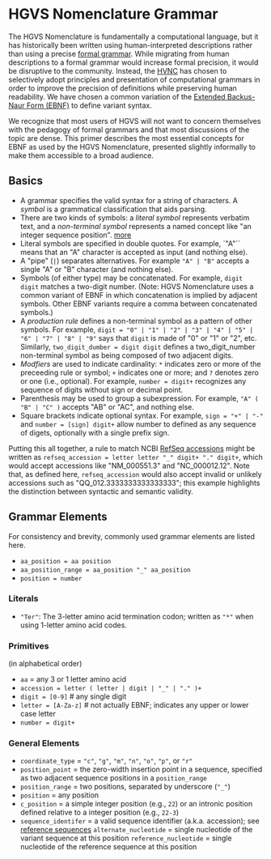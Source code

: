 # HGVS Nomenclature Grammar

The HGVS Nomenclature is fundamentally a computational language, but it has historically been written using human-interpreted descriptions rather than using a precise [formal grammar](https://en.wikipedia.org/wiki/Formal_grammar). While migrating from human descriptions to a formal grammar would increase formal precision, it would be disruptive to the community. Instead, the [HVNC](../hvnc.md) has chosen to selectively adopt principles and presentation of computational grammars in order to improve the precision of definitions while preserving human readability. We have chosen a common variation of the [Extended Backus-Naur Form (EBNF)](https://en.wikipedia.org/wiki/Extended_Backus%E2%80%93Naur_form) to define variant syntax.

We recognize that most users of HGVS will not want to concern themselves with the pedagogy of formal grammars and that most discussions of the topic are dense. This primer describes the most essential concepts for EBNF as used by the HGVS Nomenclature, presented slightly informally to make them accessible to a broad audience.

## Basics

- A grammar specifies the valid syntax for a string of characters. A _symbol_ is a grammatical classification that aids parsing.
- There are two kinds of symbols: a _literal symbol_ represents verbatim text, and a _non-terminal symbol_ represents a named concept like "an integer sequence position". [more](https://en.wikipedia.org/wiki/Terminal_and_nonterminal_symbols)
- Literal symbols are specified in double quotes. For example, `"A"`` means that an "A" character is accepted as input (and nothing else).
- A "pipe" (`|`) separates alternatives. For example `"A" | "B"` accepts a single "A" or "B" character (and nothing else).
- Symbols (of either type) may be concatenated. For example, `digit digit` matches a two-digit number. (Note: HGVS Nomenclature uses a common variant of EBNF in which concatenation is implied by adjacent symbols. Other EBNF variants require a comma between concatenated symbols.)
- A _production rule_ defines a non-terminal symbol as a pattern of other symbols. For example, `digit = "0" | "1" | "2" | "3" | "4" | "5" | "6" | "7" | "8" | "9"` says that `digit` is made of "0" or "1" or "2", etc. Similarly, `two_digit_dumber = digit digit` defines a two_digit_number non-terminal symbol as being composed of two adjacent digits.
- _Modfiers_ are used to indicate cardinality: `*` indicates zero or more of the preceeding rule or symbol; `+` indicates one or more; and `?` denotes zero or one (i.e., optional). For example, `number = digit+` recognizes any sequence of digits without sign or decimal point.
- Parenthesis may be used to group a subexpression. For example, `"A" ( "B" | "C" )` accepts "AB" or "AC", and nothing else.
- Square brackets indicate optional syntax. For example, `sign = "+" | "-"` and `number = [sign] digit+` allow number to defined as any sequence of digets, optionally with a single prefix sign.

Putting this all together, a rule to match NCBI [RefSeq accessions](https://support.nlm.nih.gov/knowledgebase/article/KA-03437/) might be written as `refseq_accession = letter letter "_" digit+ "." digit+`, which would accept accessions like "NM_000551.3" and "NC_000012.12". Note that, as defined here, `refseq_accession` would also accept invalid or unlikely accessions such as "QQ_012.3333333333333333"; this example highlights the distinction between syntactic and semantic validity.

## Grammar Elements

For consistency and brevity, commonly used grammar elements are listed here.

- `aa_position = aa position`
- `aa_position_range = aa_position "_" aa_position`
- `position = number`

### Literals

- `"Ter"`: The 3-letter amino acid termination codon; written as `"*"` when using 1-letter amino acid codes.

### Primitives

(in alphabetical order)

- `aa` = any 3 or 1 letter amino acid
- `accession = letter ( letter | digit | "_" | "." )+`
- `digit = [0-9]` # any single digit
- `letter = [A-Za-z]` # not actually EBNF; indicates any upper or lower case letter
- `number = digit+`

### General Elements

- `coordinate_type` = `"c"`, `"g"`, `"m"`, `"n"`, `"o"`, `"p"`, or `"r"`
- `position_point` = the zero-width insertion point in a sequence, specified as two adjacent sequence positions in a `position_range`
- `position_range` = two positions, separated by underscore (`"_"`)
- `position` = any position
- `c_position` = a simple integer position (e.g., `22`) or an intronic position defined relative to a integer position (e.g., `22-3`)
- `sequence_identifer` = a valid sequence identifier (a.k.a. accession); see [reference sequences](../background/refseq.md) `alternate_nucleotide` = single nucleotide of the variant sequence at this position `reference_nucleotide` = single nucleotide of the reference sequence at this position
